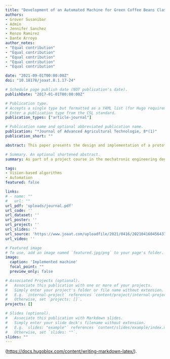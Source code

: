 ```yaml
---
title: "Development of an Automated Machine for Green Coffee Beans Classification by Size and Defects"
authors:
- Grover Susanibar
- Admin
- Jennifer Sanchez
- Renzo Ramirez
- Dante Arroyo
author_notes:
- "Equal contribution"
- "Equal contribution"
- "Equal contribution"
- "Equal contribution"
- "Equal contribution"

date: "2021-09-01T00:00:00Z"
doi: "10.18178/joaat.8.1.17-24"

# Schedule page publish date (NOT publication's date).
publishDate: "2017-01-01T00:00:00Z"

# Publication type.
# Accepts a single type but formatted as a YAML list (for Hugo requirements).
# Enter a publication type from the CSL standard.
publication_types: ["article-journal"]

# Publication name and optional abbreviated publication name.
publication: "*Journal of Advanced Agricultural Technologie, 8*(1)"
publication_short: ""

abstract: This paper presents the design and implementation of a prototype automated machine for green coffee beans classification for small agro-industries. This work responds to the need to simultaneously automate the processes of sorting by size and grading by physical defects of green coffee beans with the aim of optimizing the time and increasing the quality of the final product. Firstly, the machine classifies grains into three size ranges through a mechanical sorting system. Secondly, it has computer vision algorithms working in real time to differentiate good and defective grains. Then it has an embedded system for control along with a set of sensors and actuators and a control panel that make possible a selection of quality of green coffee beans. The results show an accuracy of 96% for sorting by size and an accuracy of 80% for grading by physical defects. The flow of coffee beans at the outlet is approximately 5 kilograms per hour. Finally, a set of conclusions and future works are presented.

# Summary. An optional shortened abstract.
summary: As part of a project course in the mechatronic engineering degree, a machine for the automatic classification of coffee beans by color and size using vision-based algorithms was developed.

tags:
- Vision-based algorithms
- Automation
featured: false

links: 
# - name: ""
#   url: ""
url_pdf: 'uploads/journal.pdf'
url_code: ''
url_dataset: ''
url_poster: ''
url_project: ''
url_slides: ''
url_source: 'https://www.joaat.com/uploadfile/2021/0416/20210416045643148.pdf'
url_video: ''

# Featured image
# To use, add an image named `featured.jpg/png` to your page's folder. 
image:
  caption: 'Implemented machine'
  focal_point: ""
  preview_only: false

# Associated Projects (optional).
#   Associate this publication with one or more of your projects.
#   Simply enter your project's folder or file name without extension.
#   E.g. `internal-project` references `content/project/internal-project/index.md`.
#   Otherwise, set `projects: []`.
projects: []

# Slides (optional).
#   Associate this publication with Markdown slides.
#   Simply enter your slide deck's filename without extension.
#   E.g. `slides: "example"` references `content/slides/example/index.md`.
#   Otherwise, set `slides: ""`.
slides: ""
---
```

(https://docs.hugoblox.com/content/writing-markdown-latex/).
